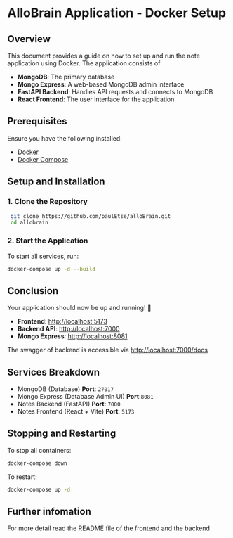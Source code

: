 # AlloBrain Application - Docker Setup

## Overview
This document provides a guide on how to set up and run the note application using Docker. The application consists of:
- **MongoDB**: The primary database
- **Mongo Express**: A web-based MongoDB admin interface
- **FastAPI Backend**: Handles API requests and connects to MongoDB
- **React Frontend**: The user interface for the application

## Prerequisites
Ensure you have the following installed:
- [Docker](https://www.docker.com/get-started)
- [Docker Compose](https://docs.docker.com/compose/install/)

## Setup and Installation

### 1. Clone the Repository
```sh
 git clone https://github.com/paulEtse/alloBrain.git
 cd allobrain
```

### 2. Start the Application
To start all services, run:
```sh
docker-compose up -d --build
```


## Conclusion
Your application should now be up and running! 🎉
- **Frontend**: [http://localhost:5173](http://localhost:5173)
- **Backend API**: [http://localhost:7000](http://localhost:7000)
- **Mongo Express**: [http://localhost:8081](http://localhost:8081)

The swagger of backend is accessible via [http://localhost:7000/docs](http://localhost:7000/docs)


## Services Breakdown

- MongoDB (Database) **Port**: `27017`
- Mongo Express (Database Admin UI) **Port**:`8081`
- Notes Backend (FastAPI) **Port**: `7000`
- Notes Frontend (React + Vite) **Port**: `5173`

## Stopping and Restarting
To stop all containers:
```sh
docker-compose down
```

To restart:
```sh
docker-compose up -d
```

## Further infomation 
For more detail read the README file of the frontend and the backend